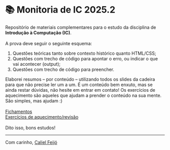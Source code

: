 # 📚 Monitoria de IC 2025.2 
Repositório de materiais complementares para o estudo da disciplina de **Introdução à Computação (IC)**.
<br>
<br>
A prova deve seguir o seguinte esquema:
1. Questões teóricas tanto sobre contexto histórico quanto HTML/CSS;
2. Questões com trecho de código para apontar o erro, ou indicar o que vai acontecer (output);
3. Questões com trecho de código para preencher.

Elaborei resumos – por conteúdo – utilizando todos os slides da cadeira para que não precise ler um a um. É um conteúdo bem enxuto, mas se ainda restar dúvidas, não hesite em entrar em contato! Os exercícios de aquecimento são aqueles que ajudam a prender o conteúdo na sua mente. São simples, mas ajudam :)
<br>
<br>
[Fichamentos](https://github.com/poeisie/ic-course/tree/main/assets)
<br>
[Exercícios de aquecimento/revisão](https://github.com/poeisie/ic-course/blob/main/assets/warm-ups/WU%2001%20-%20Introdu%C3%A7%C3%A3o%20%C3%A0%20Computa%C3%A7%C3%A3o%20e%20Evolu%C3%A7%C3%A3o%20da%20Web.pdf)
<br>
<br>
Dito isso, bons estudos!

---
Com carinho, [Caliel Feijó](https://github.com/poeisie)
